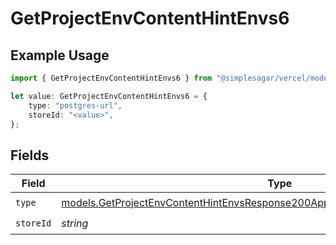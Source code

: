 # GetProjectEnvContentHintEnvs6

## Example Usage

```typescript
import { GetProjectEnvContentHintEnvs6 } from "@simplesagar/vercel/models/getprojectenvop.js";

let value: GetProjectEnvContentHintEnvs6 = {
    type: "postgres-url",
    storeId: "<value>",
};
```

## Fields

| Field                                                                                                                                                                    | Type                                                                                                                                                                     | Required                                                                                                                                                                 | Description                                                                                                                                                              |
| ------------------------------------------------------------------------------------------------------------------------------------------------------------------------ | ------------------------------------------------------------------------------------------------------------------------------------------------------------------------ | ------------------------------------------------------------------------------------------------------------------------------------------------------------------------ | ------------------------------------------------------------------------------------------------------------------------------------------------------------------------ |
| `type`                                                                                                                                                                   | [models.GetProjectEnvContentHintEnvsResponse200ApplicationJSONResponseBody26Type](../models/getprojectenvcontenthintenvsresponse200applicationjsonresponsebody26type.md) | :heavy_check_mark:                                                                                                                                                       | N/A                                                                                                                                                                      |
| `storeId`                                                                                                                                                                | *string*                                                                                                                                                                 | :heavy_check_mark:                                                                                                                                                       | N/A                                                                                                                                                                      |